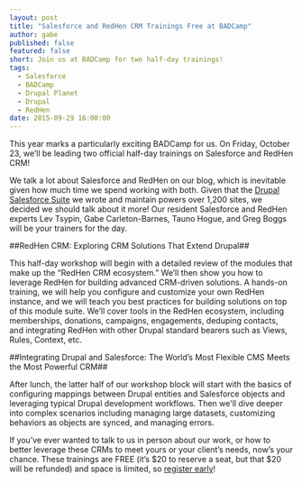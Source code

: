 ```yaml
---
layout: post
title: "Salesforce and RedHen CRM Trainings Free at BADCamp"
author: gabe
published: false
featured: false
short: Join us at BADCamp for two half-day trainings!
tags: 
  - Salesforce
  - BADCamp
  - Drupal Planet
  - Drupal
  - RedHen
date: 2015-09-29 16:00:00
---
```


This year marks a particularly exciting BADCamp for us. On Friday, October 23, we’ll be leading two official half-day trainings on Salesforce and RedHen CRM! 

We talk a lot about Salesforce and RedHen on our blog, which is inevitable given how much time we spend working with both. Given that the [Drupal Salesforce Suite](https://www.drupal.org/project/salesforce) we wrote and maintain powers over 1,200 sites, we decided we should talk about it more! Our resident Salesforce and RedHen experts Lev Tsypin, Gabe Carleton-Barnes, Tauno Hogue, and Greg Boggs will be your trainers for the day.

##RedHen CRM: Exploring CRM Solutions That Extend Drupal##

This half-day workshop will begin with a detailed review of the modules that make up the “RedHen CRM ecosystem.” We’ll then show you how to leverage RedHen for building advanced CRM-driven solutions. A hands-on training, we will help you configure and customize your own RedHen instance, and we will teach you best practices for building solutions on top of this module suite. We’ll cover tools in the RedHen ecosystem, including memberships, donations, campaigns, engagements, deduping contacts, and integrating RedHen with other Drupal standard bearers such as Views, Rules, Context, etc.

##Integrating Drupal and Salesforce: The World’s Most Flexible CMS Meets the Most Powerful CRM##

After lunch, the latter half of our workshop block will start with the basics of configuring mappings between Drupal entities and Salesforce objects and leveraging typical Drupal development workflows. Then we'll dive deeper into complex scenarios including managing large datasets, customizing behaviors as objects are synced, and managing errors.

If you’ve ever wanted to talk to us in person about our work, or how to better leverage these CRMs to meet yours or your client’s needs, now’s your chance. These trainings are FREE (it’s $20 to reserve a seat, but that $20 will be refunded) and space is limited, so [register early](https://2015.badcamp.net/training/drupal-redhen-salesforce)!
